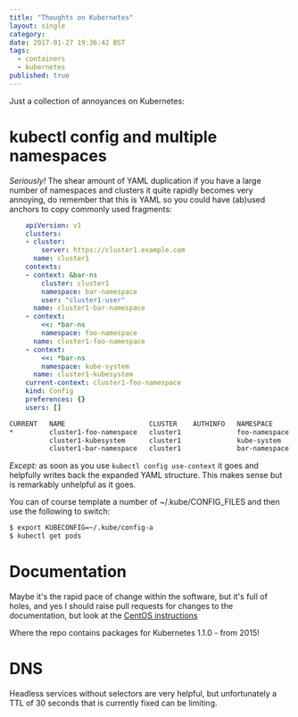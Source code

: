 ```yaml
---
title: "Thoughts on Kubernetes"
layout: single
category:
date: 2017-01-27 19:36:42 BST
tags:
  - containers
  - kubernetes
published: true
---
```


Just a collection of annoyances on Kubernetes:

# kubectl config and multiple namespaces

_Seriously!_ The shear amount of YAML duplication if you have a large
number of namespaces and clusters it quite rapidly becomes very annoying,
do remember that this is YAML so you could have (ab)used anchors to copy
commonly used fragments:

```yaml
    apiVersion: v1
    clusters:
    - cluster:
        server: https://cluster1.example.com
      name: cluster1
    contexts:
    - context: &bar-ns
        cluster: cluster1
        namespace: bar-namespace
        user: "cluster1-user"
      name: cluster1-bar-namespace
    - context:
        <<: *bar-ns
        namespace: foo-namespace
      name: cluster1-foo-namespace
    - context:
        <<: *bar-ns
        namespace: kube-system
      name: cluster1-kubesystem
    current-context: cluster1-foo-namespace
    kind: Config
    preferences: {}
    users: []
```

```bash
CURRENT   NAME                     CLUSTER    AUTHINFO   NAMESPACE
*         cluster1-foo-namespace   cluster1              foo-namespace
          cluster1-kubesystem      cluster1              kube-system
          cluster1-bar-namespace   cluster1              bar-namespace
```

_Except:_ as soon as you use ``kubectl config use-context`` it goes and
helpfully writes back the expanded YAML structure. This makes sense but is
remarkably unhelpful as it goes.

You can of course template a number of ~/.kube/CONFIG_FILES and then use the following to switch:

```bash
$ export KUBECONFIG=~/.kube/config-a
$ kubectl get pods
```

# Documentation

Maybe it's the rapid pace of change within the software, but it's full of
holes, and yes I should raise pull requests for changes to the documentation,
but look at the [CentOS instructions](https://kubernetes.io/docs/getting-started-guides/centos/centos_manual_config/)

Where the repo contains packages for Kubernetes 1.1.0 - from 2015!

# DNS

Headless services without selectors are very helpful, but unfortunately a TTL of 30 seconds that is currently fixed can be limiting.
